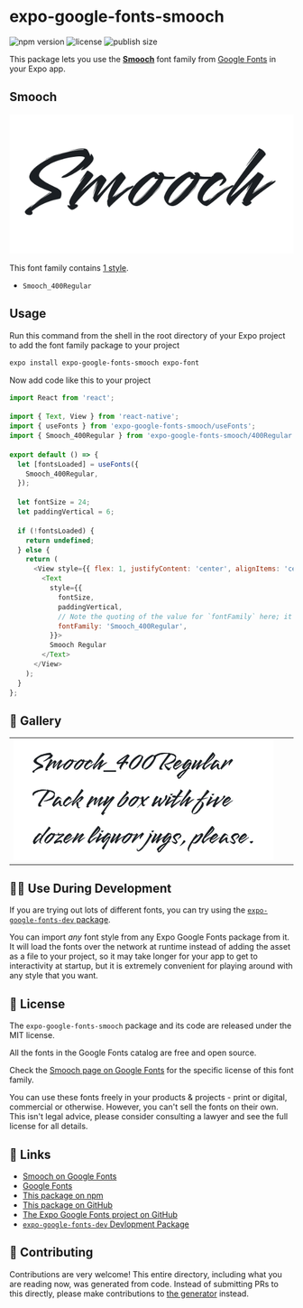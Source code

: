 # expo-google-fonts-smooch

![npm version](https://flat.badgen.net/npm/v/expo-google-fonts-smooch)
![license](https://flat.badgen.net/github/license/expo/google-fonts)
![publish size](https://flat.badgen.net/packagephobia/install/expo-google-fonts-smooch)

This package lets you use the [**Smooch**](https://fonts.google.com/specimen/Smooch) font family from [Google Fonts](https://fonts.google.com/) in your Expo app.

## Smooch

![Smooch](./font-family.png)

This font family contains [1 style](#-gallery).

- `Smooch_400Regular`

## Usage

Run this command from the shell in the root directory of your Expo project to add the font family package to your project
```sh
expo install expo-google-fonts-smooch expo-font
```

Now add code like this to your project
```js
import React from 'react';

import { Text, View } from 'react-native';
import { useFonts } from 'expo-google-fonts-smooch/useFonts';
import { Smooch_400Regular } from 'expo-google-fonts-smooch/400Regular';

export default () => {
  let [fontsLoaded] = useFonts({
    Smooch_400Regular,
  });

  let fontSize = 24;
  let paddingVertical = 6;

  if (!fontsLoaded) {
    return undefined;
  } else {
    return (
      <View style={{ flex: 1, justifyContent: 'center', alignItems: 'center' }}>
        <Text
          style={{
            fontSize,
            paddingVertical,
            // Note the quoting of the value for `fontFamily` here; it expects a string!
            fontFamily: 'Smooch_400Regular',
          }}>
          Smooch Regular
        </Text>
      </View>
    );
  }
};

```

## 🔡 Gallery


||||
|-|-|-|
|![Smooch_400Regular](.//400Regular/Smooch_400Regular.ttf.png)||||


## 👩‍💻 Use During Development

If you are trying out lots of different fonts, you can try using the [`expo-google-fonts-dev` package](https://github.com/freeboub/google-fonts/tree/master/font-packages/dev#readme).

You can import *any* font style from any Expo Google Fonts package from it. It will load the fonts
over the network at runtime instead of adding the asset as a file to your project, so it may take longer
for your app to get to interactivity at startup, but it is extremely convenient
for playing around with any style that you want.

## 📖 License

The `expo-google-fonts-smooch` package and its code are released under the MIT license.

All the fonts in the Google Fonts catalog are free and open source.

Check the [Smooch page on Google Fonts](https://fonts.google.com/specimen/Smooch) for the specific license of this font family.

You can use these fonts freely in your products & projects - print or digital, commercial or otherwise. However, you can't sell the fonts on their own. This isn't legal advice, please consider consulting a lawyer and see the full license for all details.

## 🔗 Links

- [Smooch on Google Fonts](https://fonts.google.com/specimen/Smooch)
- [Google Fonts](https://fonts.google.com/)
- [This package on npm](https://www.npmjs.com/package/expo-google-fonts-smooch)
- [This package on GitHub](https://github.com/freeboub/google-fonts/tree/master/font-packages/smooch)
- [The Expo Google Fonts project on GitHub](https://github.com/freeboub/google-fonts)
- [`expo-google-fonts-dev` Devlopment Package](https://github.com/freeboub/google-fonts/tree/master/font-packages/dev)

## 🤝 Contributing

Contributions are very welcome! This entire directory, including what you are reading now, was generated from code. Instead of submitting PRs to this directly, please make contributions to [the generator](https://github.com/freeboub/google-fonts/tree/master/packages/generator) instead.
